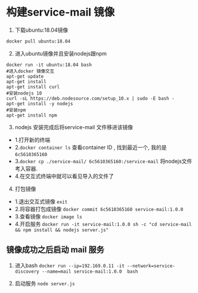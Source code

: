# 构建service-mail 镜像

1. 下载ubuntu:18.04镜像
```bash
docker pull ubuntu:18.04
```

2. 进入ubuntu镜像并且安装nodejs跟npm
```
docker run -it ubuntu:18.04 bash
#进入docker 镜像交互
apt-get update
apt-get install
apt-get install curl
#安装nodejs 10
curl -sL https://deb.nodesource.com/setup_10.x | sudo -E bash -
apt-get install -y nodejs
#安装npm
apt-get install npm
```

3. nodejs 安装完成后将service-mail 文件移进该镜像

- 1.打开新的终端
- 2.`docker container ls` 查看container ID , 找到最近一个, 我的是`6c5610365160`
- 3.`docker cp ./service-mail/ 6c5610365160:/service-mail` 将nodejs文件考入容器.
- 4.在交互式终端中就可以看见导入的文件了

4. 打包镜像

- 1.退出交互式镜像 `exit`
- 2.将容器打包成镜像 `docker commit 6c5610365160 service-mail:1.0.0`
- 3.查看镜像 `docker image ls`
- 4.开启服务 `docker run -it service-mail:1.0.0 sh -c "cd service-mail && npm install && nodejs server.js"`




## 镜像成功之后启动 mail 服务

1. 进入bash
`docker run --ip=192.169.0.11 -it --network=service-discovery --name=mail service-mail:1.0.0  bash`

2. 启动服务
`node server.js`